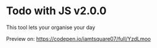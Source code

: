 # Todo with JS v2.0.0

This tool lets your organise your day

Preview on: https://codepen.io/iamtsquare07/full/YzdLmoo
